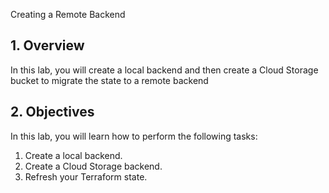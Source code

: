Creating a Remote Backend

## 1. Overview
In this lab, you will create a local backend and then create a Cloud Storage bucket to migrate the state to a remote backend

## 2. Objectives
In this lab, you will learn how to perform the following tasks:

1. Create a local backend.
2. Create a Cloud Storage backend.
3. Refresh your Terraform state.

